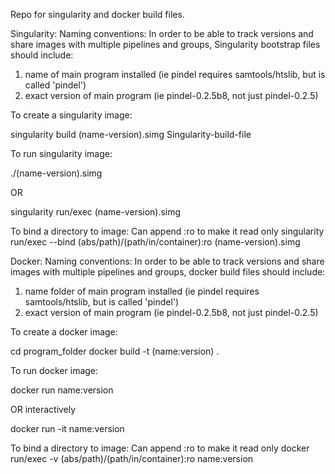 Repo for singularity and docker build files.

Singularity: 
Naming conventions:
In order to be able to track versions and share images with multiple pipelines and groups, Singularity bootstrap files should include:
 1. name of main program installed (ie pindel requires samtools/htslib, but is called 'pindel')
 2. exact version of main program (ie pindel-0.2.5b8, not just pindel-0.2.5)

To create a singularity image:

 singularity build (name-version).simg Singularity-build-file

To run singularity image:

 ./(name-version).simg
 
 OR
 
 singularity run/exec (name-version).simg

To bind a directory to image:
 Can append :ro to make it read only 
 singularity run/exec --bind (abs/path)/(path/in/container):ro (name-version).simg

Docker:
Naming conventions:
In order to be able to track versions and share images with multiple pipelines and groups, docker build files should include:
 1. name folder of main program installed (ie pindel requires samtools/htslib, but is called 'pindel')
 2. exact version of main program (ie pindel-0.2.5b8, not just pindel-0.2.5)

To create a docker image:

 cd program_folder
 docker build -t (name:version) .

To run docker image:

 docker run name:version
 
 OR interactively 
 
 docker run -it name:version

To bind a directory to image:
 Can append :ro to make it read only 
 docker run/exec -v (abs/path)/(path/in/container):ro name:version
